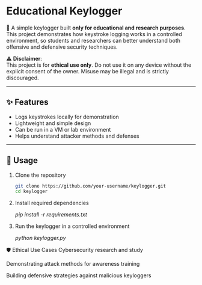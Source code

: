# Educational Keylogger

🔑 A simple keylogger built **only for educational and research purposes**.  
This project demonstrates how keystroke logging works in a controlled environment, so students and researchers can better understand both offensive and defensive security techniques.  

⚠️ **Disclaimer**:  
This project is for **ethical use only**. Do not use it on any device without the explicit consent of the owner. Misuse may be illegal and is strictly discouraged.  

---

## ✨ Features
- Logs keystrokes locally for demonstration
- Lightweight and simple design
- Can be run in a VM or lab environment
- Helps understand attacker methods and defenses

---

## 🚀 Usage
1. Clone the repository  
   ```bash
   git clone https://github.com/your-username/keylogger.git
   cd keylogger
2. Install required dependencies

   *pip install -r requirements.txt*


3. Run the keylogger in a controlled environment

   *python keylogger.py*


🛡️ Ethical Use Cases
Cybersecurity research and study

Demonstrating attack methods for awareness training

Building defensive strategies against malicious keyloggers

